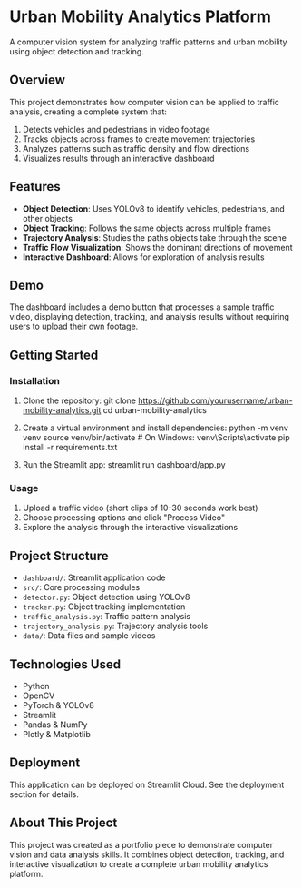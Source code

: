 # Urban Mobility Analytics Platform

A computer vision system for analyzing traffic patterns and urban mobility using object detection and tracking.

## Overview

This project demonstrates how computer vision can be applied to traffic analysis, creating a complete system that:

1. Detects vehicles and pedestrians in video footage
2. Tracks objects across frames to create movement trajectories 
3. Analyzes patterns such as traffic density and flow directions
4. Visualizes results through an interactive dashboard

## Features

- **Object Detection**: Uses YOLOv8 to identify vehicles, pedestrians, and other objects
- **Object Tracking**: Follows the same objects across multiple frames
- **Trajectory Analysis**: Studies the paths objects take through the scene
- **Traffic Flow Visualization**: Shows the dominant directions of movement
- **Interactive Dashboard**: Allows for exploration of analysis results

## Demo

The dashboard includes a demo button that processes a sample traffic video, displaying detection, tracking, and analysis results without requiring users to upload their own footage.

## Getting Started

### Installation

1. Clone the repository:
git clone https://github.com/yourusername/urban-mobility-analytics.git
cd urban-mobility-analytics

2. Create a virtual environment and install dependencies:
python -m venv venv
source venv/bin/activate  # On Windows: venv\Scripts\activate
pip install -r requirements.txt

3. Run the Streamlit app:
streamlit run dashboard/app.py

### Usage

1. Upload a traffic video (short clips of 10-30 seconds work best)
2. Choose processing options and click "Process Video"
3. Explore the analysis through the interactive visualizations

## Project Structure

- `dashboard/`: Streamlit application code
- `src/`: Core processing modules
- `detector.py`: Object detection using YOLOv8
- `tracker.py`: Object tracking implementation
- `traffic_analysis.py`: Traffic pattern analysis
- `trajectory_analysis.py`: Trajectory analysis tools
- `data/`: Data files and sample videos

## Technologies Used

- Python
- OpenCV
- PyTorch & YOLOv8
- Streamlit
- Pandas & NumPy
- Plotly & Matplotlib

## Deployment

This application can be deployed on Streamlit Cloud. See the deployment section for details.

## About This Project

This project was created as a portfolio piece to demonstrate computer vision and data analysis skills. It combines object detection, tracking, and interactive visualization to create a complete urban mobility analytics platform.
